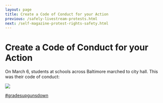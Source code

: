 ```yaml
---
layout: page
title: Create a Code of Conduct for your Action
previous: /safely-livestream-protests.html
next: /self-magazine-protest-rights-safety.html
---
```


Create a Code of Conduct for your Action
=================

On March 6, students at schools across Baltimore marched to city hall. This was their code of conduct:

<img src="https://pbs.twimg.com/media/DXnAh7YWsAIIBJ_.jpg:orig">

[#gradesupgunsdown](https://twitter.com/hashtag/gunsdowngradesup?src=hash)



